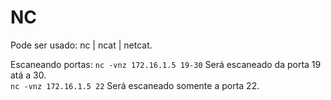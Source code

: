 # NC
Pode ser usado: nc | ncat | netcat.

Escaneando portas:
``nc -vnz 172.16.1.5 19-30`` Será escaneado da porta 19 atá a 30.  
``nc -vnz 172.16.1.5 22`` Será escaneado somente a porta 22.
